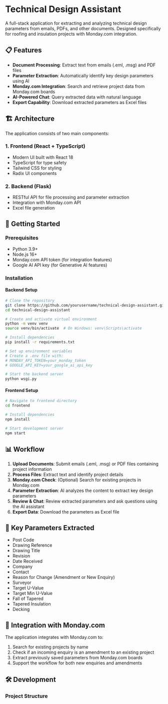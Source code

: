 # Technical Design Assistant

A full-stack application for extracting and analyzing technical design parameters from emails, PDFs, and other documents. Designed specifically for roofing and insulation projects with Monday.com integration.

## 📋 Features

- **Document Processing**: Extract text from emails (.eml, .msg) and PDF files
- **Parameter Extraction**: Automatically identify key design parameters using AI
- **Monday.com Integration**: Search and retrieve project data from Monday.com boards
- **AI-Powered Chat**: Query extracted data with natural language
- **Export Capability**: Download extracted parameters as Excel files

## 🏗️ Architecture

The application consists of two main components:

### 1. Frontend (React + TypeScript)
- Modern UI built with React 18
- TypeScript for type safety
- Tailwind CSS for styling
- Radix UI components

### 2. Backend (Flask)
- RESTful API for file processing and parameter extraction
- Integration with Monday.com API
- Excel file generation

## 🚀 Getting Started

### Prerequisites
- Python 3.9+
- Node.js 16+
- Monday.com API token (for integration features)
- Google AI API key (for Generative AI features)

### Installation

#### Backend Setup
```bash
# Clone the repository
git clone https://github.com/yourusername/technical-design-assistant.git
cd technical-design-assistant

# Create and activate virtual environment
python -m venv venv
source venv/bin/activate  # On Windows: venv\Scripts\activate

# Install dependencies
pip install -r requirements.txt

# Set up environment variables
# Create a .env file with:
# MONDAY_API_TOKEN=your_monday_token
# GOOGLE_API_KEY=your_google_ai_api_key

# Start the backend server
python wsgi.py
```

#### Frontend Setup
```bash
# Navigate to frontend directory
cd frontend

# Install dependencies
npm install

# Start development server
npm start
```

## 📊 Workflow

1. **Upload Documents**: Submit emails (.eml, .msg) or PDF files containing project information
2. **Process Files**: Extract text and identify project details
3. **Monday.com Check**: (Optional) Search for existing projects in Monday.com
4. **Parameter Extraction**: AI analyzes the content to extract key design parameters
5. **Review & Chat**: Review extracted parameters and ask questions using the AI assistant
6. **Export Data**: Download the parameters as Excel file

## 🔑 Key Parameters Extracted

- Post Code
- Drawing Reference
- Drawing Title
- Revision
- Date Received
- Company
- Contact
- Reason for Change (Amendment or New Enquiry)
- Surveyor
- Target U-Value
- Target Min U-Value
- Fall of Tapered
- Tapered Insulation
- Decking

## 🧩 Integration with Monday.com

The application integrates with Monday.com to:
1. Search for existing projects by name
2. Check if an incoming enquiry is an amendment to an existing project
3. Extract previously saved parameters from Monday.com boards
4. Support the workflow for both new enquiries and amendments

## 🛠️ Development

### Project Structure
